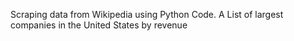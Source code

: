 Scraping data from Wikipedia using Python Code.
A List of largest companies in the United States by revenue
